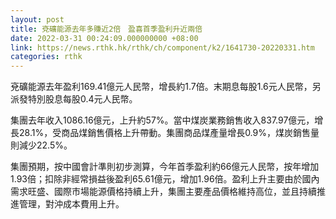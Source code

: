 ```yaml
---
layout: post
title: 兗礦能源去年多賺近2倍　盈喜首季盈利升近兩倍
date: 2022-03-31 00:24:09.000000000 +08:00
link: https://news.rthk.hk/rthk/ch/component/k2/1641730-20220331.htm
categories: rthk
---
```


兗礦能源去年盈利169.41億元人民幣，增長約1.7倍。末期息每股1.6元人民幣，另派發特別股息每股0.4元人民幣。

集團去年收入1086.16億元，上升約57%。當中煤炭業務銷售收入837.97億元，增長28.1%，受商品煤銷售價格上升帶動。集團商品煤產量增長0.9%，煤炭銷售量則減少22.5%。

集團預期，按中國會計準則初步測算，今年首季盈利約66億元人民幣，按年增加1.93倍；扣除非經常損益後盈利65.61億元，增加1.96倍。盈利上升主要由於國內需求旺盛、國際市場能源價格持續上升，集團主要產品價格維持高位，並且持續推進管理，對沖成本費用上升。

